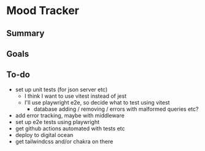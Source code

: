 # Mood Tracker

## Summary

## Goals

## To-do

- set up unit tests (for json server etc)
  - I think I want to use vitest instead of jest
  - I'll use playwright e2e, so decide what to test using vitest
    - database adding / removing / errors with malformed queries etc?
- add error tracking, maybe with middleware
- set up e2e tests using playwright
- get github actions automated with tests etc
- deploy to digital ocean
- get tailwindcss and/or chakra on there
